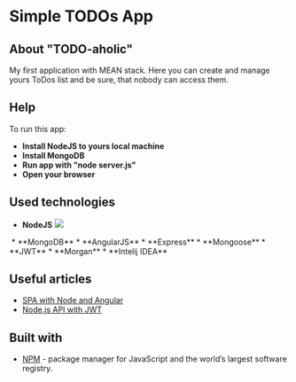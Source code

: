 # Simple TODOs App

## About "TODO-aholic"

My first application with MEAN stack.
Here you can create and manage yours ToDos list and be sure, that nobody can access them.

## Help

To run this app:
* **Install NodeJS to yours local machine**
* **Install MongoDB**
* **Run app with "node server.js"**
* **Open your browser**

## Used technologies

* **NodeJS** ![](https://cdn2.iconfinder.com/data/icons/nodejs-1/128/nodejs-128.png)
<img srs="https://cdn2.iconfinder.com/data/icons/nodejs-1/128/nodejs-128.png">
* **MongoDB**
* **AngularJS**
* **Express**
* **Mongoose**
* **JWT**
* **Morgan**
* **Intelij IDEA**

## Useful articles

* [SPA with Node and Angular](https://scotch.io/tutorials/creating-a-single-page-todo-app-with-node-and-angular)
* [Node.js API with JWT](https://scotch.io/tutorials/authenticate-a-node-js-api-with-json-web-tokens)

## Built with

* [NPM](https://www.npmjs.com/) - package manager for JavaScript and the world’s largest software registry.

